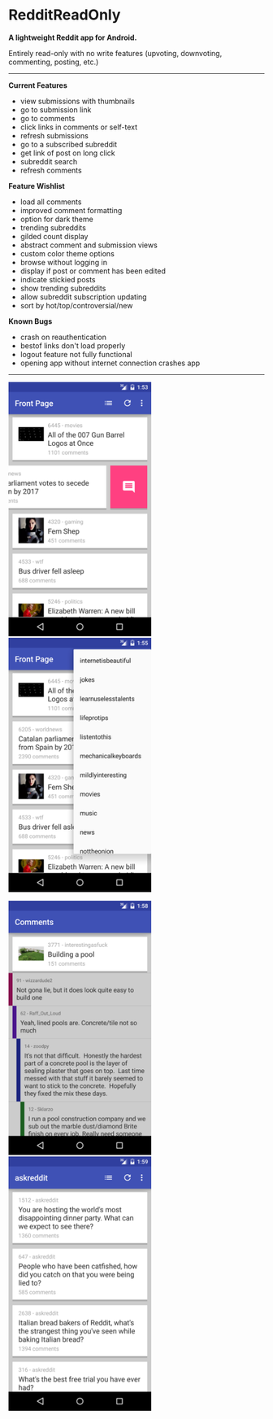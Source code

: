 # RedditReadOnly

**A lightweight Reddit app for Android.**

Entirely read-only with no write features (upvoting, downvoting, commenting, posting, etc.)

---

**Current Features**
 - view submissions with thumbnails
 - go to submission link
 - go to comments
 - click links in comments or self-text
 - refresh submissions
 - go to a subscribed subreddit
 - get link of post on long click
 - subreddit search
 - refresh comments

**Feature Wishlist**
 - load all comments
 - improved comment formatting
 - option for dark theme
 - trending subreddits
 - gilded count display
 - abstract comment and submission views
 - custom color theme options
 - browse without logging in
 - display if post or comment has been edited
 - indicate stickied posts
 - show trending subreddits
 - allow subreddit subscription updating
 - sort by hot/top/controversial/new

**Known Bugs**
 - crash on reauthentication
 - bestof links don't load properly
 - logout feature not fully functional
 - opening app without internet connection crashes app
 
---
 
<a href="Screenshot 1"><img src="./screenshot1.png" height="500" width="281" ></a>
<a href="Screenshot 2"><img src="./screenshot2.png" height="500" width="281" ></a>

<a href="Screenshot 3"><img src="./screenshot3.png" height="500" width="281" ></a>
<a href="Screenshot 4"><img src="./screenshot4.png" height="500" width="281" ></a>

